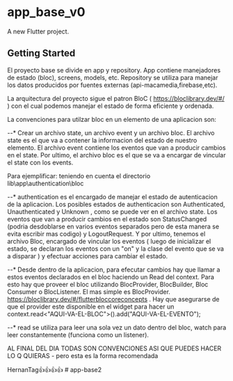 # app_base_v0

A new Flutter project.

## Getting Started

El proyecto base se divide en app y repository. App contiene manejadores de estado (bloc), screens, models, etc. Repository se utiliza para manejar los datos producidos por fuentes externas (api-macamedia,firebase,etc).

La arquitectura del proyecto sigue el patron BloC ( https://bloclibrary.dev/#/ ) con el cual podemos manejar el estado de forma eficiente y ordenada.

La convenciones para utilzar bloc en un elemento de una aplicacion son:

--\* Crear un archivo state, un archivo event y un archivo bloc. El archivo state es el que va a contener la informacion del estado de nuestro elemento. El archivo event contiene los eventos que van a producir cambios en el state. Por ultimo, el archivo bloc es el que se va a encargar de vincular el state con los events.

Para ejemplificar: teniendo en cuenta el directorio lib\app\authentication\bloc

--\* authentication es el encargado de manejar el estado de autenticacion de la aplicacion. Los posibles estados de authenticacion son Authenticated, Unauthenticated y Unknown , como se puede ver en el archivo state. Los eventos que van a producir cambios en el estado son StatusChanged (podria desdoblarse en varios eventos separados pero de esta manera se evita escribir mas codigo) y LogoutRequest. Y por ultimo, tenemos el archivo Bloc, encargado de vincular los eventos ( luego de inicializar el estado, se declaran los eventos con un "on" y la clase del evento que se va a disparar ) y efectuar acciones para cambiar el estado.

--\* Desde dentro de la aplicacion, para efecutar cambios hay que llamar a estos eventos declarados en el bloc haciendo un Read del context. Para esto hay que proveer el bloc utilizando BlocProvider, BlocBuilder, Bloc Consumer o BlocListener. El mas simple es BlocProvider. https://bloclibrary.dev/#/flutterbloccoreconcepts . Hay que asegurarse de que el provider este disponible en el widget para hacer un context.read<"AQUI-VA-EL-BLOC">().add("AQUI-VA-EL-EVENTO");

--\* read se utiliza para leer una sola vez un dato dentro del bloc, watch para leer constantemente (funciona como un listener).

AL FINAL DEL DIA TODAS SON CONVENCIONES ASI QUE PUEDES HACER LO Q QUIERAS - pero esta es la forma recomendada

HernanTag👍👍👍👍
#   a p p - b a s e 2  
 